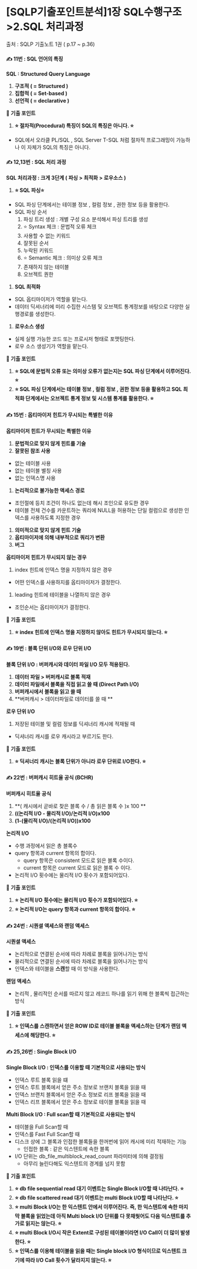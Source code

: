# \[SQLP기출포인트분석]1장 SQL수행구조>2.SQL 처리과정

출처 : SQLP 기출노트 1권 ( p.17 \~ p.36)

#### ✍️ 11번 : SQL 언어의 특징

**SQL : Structured Query Language**

1. **구조적 ( = Structured )**
2. **집합적 ( = Set-based )**
3. **선언적 ( = declarative )**

**🍋 기출 포인트**

1. **⭐️ 절차적(Procedural) 특징이 SQL의 특징은 아니다. ⭐️**

* SQL에서 오라클 PL/SQL , SQL Server T-SQL 처럼 절차적 프로그래밍이 가능하나 이 자체가 SQL의 특징은 아니다.

#### ✍️ 12,13번 : SQL 처리 과정

**SQL 처리과정 : 크게 3단계 ( 파싱 > 최적화 > 로우소스 )**

1. **⭐️ SQL 파싱⭐️**

* SQL 파싱 단계에서는 테이블 정보 , 컬럼 정보 , 권한 정보 등을 활용한다.
* SQL 파싱 순서
  1. 파싱 트리 생성 : 개별 구성 요소 분석해서 파싱 트리를 생성
  2. ⭐️ Syntax 체크 : 문법적 오류 체크
  3. 사용할 수 없는 키워드
  4. 잘못된 순서
  5. 누락된 키워드
  6. ⭐️ Semantic 체크 : 의미상 오류 체크
  7. 존재하지 않는 테이블
  8. 오브젝트 퀀한

1. **SQL 최적화**

* SQL 옵티마이저가 역할을 맡는다.
* 데이터 딕셔너리에 미리 수집한 시스템 및 오브젝트 통계정보를 바탕으로 다양한 실행경로를 생성한다.

1. **로우소스 생성**

* 실제 실행 가능한 코드 또는 프로시저 형태로 포맷팅한다.
* 로우 소스 생성기가 역할을 맡는다.

**🍋 기출 포인트**

1. **⭐️ SQL에 문법적 오류 또는 의미상 오류가 없는지는 SQL 파싱 단계에서 이루어진다. ⭐️**
2. **⭐️ SQL 파싱 단계에서는 테이블 정보 , 컬럼 정보 , 권한 정보 등을 활용하고 SQL 최적화 단계에서는 오브젝트 통계 정보 및 시스템 통계를 활용한다. ⭐️**

#### ✍️ 15번 : 옵티마이저 힌트가 무시되는 특별한 이유

**옵티마이저 힌트가 무시되는 특별한 이유**

1. **문법적으로 맞지 않게 힌트를 기술**
2. **잘못된 참조 사용**

* 없는 테이블 사용
* 없는 테이블 별칭 사용
* 없는 인덱스명 사용

1. **논리적으로 불가능한 액세스 경로**

* 조인절에 등치 조건이 하나도 없는데 해시 조인으로 유도한 경우
* 테이블 전체 건수를 카운트하는 쿼리에 NULL을 허용하는 단일 컬럼으로 생성한 인덱스를 사용하도록 지정한 경우

1. **의미적으로 맞지 않게 힌트 기술**
2. **옵티마이저에 의해 내부적으로 쿼리가 변환**
3. **버그**

**옵티마이저 힌트가 무시되지 않는 경우**

1. index 힌트에 인덱스 명을 지정하지 않은 경우

* 어떤 인덱스를 사용하지를 옵티마이저가 결정한다.

1. leading 힌트에 테이블을 나열하지 않은 경우

* 조인순서는 옵티마이저가 결정한다.

**🍋 기출 포인트**

1. **⭐️ index 힌트에 인덱스 명을 지정하지 않아도 힌트가 무시되지 않는다. ⭐️**

#### ✍️ 19번 : 블록 단위 I/O와 로우 단위 I/O

**블록 단위 I/O : 버퍼캐시와 데이터 파일 I/O 모두 적용된다.**

1. **데이터 파일 > 버퍼캐시로 블록 적재**
2. **데이터 파일에서 블록을 직접 읽고 쓸 때 (Direct Path I/O)**
3. **버퍼캐시에서 블록을 읽고 쓸 때**
4. \*\*버퍼캐시 > 데이터파일로 데이터를 쓸 때 \*\*

**로우 단위 I/O**

1. 저장된 테이블 및 컬럼 정보를 딕셔너리 캐시에 적재될 때

* 딕셔너리 캐시를 로우 캐시라고 부르기도 한다.

**🍋 기출 포인트**

1. **⭐️ 딕셔너리 캐시는 블록 단위가 아니라 로우 단위로 I/O한다. ⭐️**

#### ✍️ 22번 : 버퍼캐시 히트율 공식 (BCHR)

**버퍼캐시 히트율 공식**

1. \*\*( 캐시에서 곧바로 찾은 블록 수 / 총 읽은 블록 수 )x 100 \*\*
2. **((논리적 I/O - 물리적 I/O)/논리적 I/O)x100**
3. **(1-(물리적 I/O)/(논리적 I/O))x100**

**논리적 I/O**

* 수행 과정에서 읽은 총 블록수
* query 항목과 current 항목의 합이다.
  * query 항목은 consistent 모드로 읽은 블록 수이다.
  * current 항목은 current 모드로 읽은 블록 수 이다.
* 논리적 I/O 횟수에는 물리적 I/O 횟수가 포함되어있다.

**🍋 기출 포인트**

1. **⭐️ 논리적 I/O 횟수에는 물리적 I/O 횟수가 포함되어있다. ⭐️**
2. **⭐️ 논리적 I/O는 query 항목과 current 항목의 합이다. ⭐️**

#### ✍️ 24번 : 시퀀셜 액세스와 랜덤 액세스

**시퀀셜 액세스**

* 논리적으로 연결된 순서에 따라 차례로 블록을 읽어나가는 방식
* 물리적으로 연결된 순서에 따라 차례로 블록을 읽어나가는 방식
* 인덱스와 테이블을 **스캔**할 때 이 방식을 사용한다.

**랜덤 액세스**

* 논리적 , 물리적인 순서를 따르지 않고 레코드 하나를 읽기 위해 한 블록씩 접근하는 방식

**🍋 기출 포인트**

1. **⭐️ 인덱스를 스캔하면서 얻은 ROW ID로 테이블 블록을 액세스하는 단계가 랜덤 액세스에 해당한다. ⭐️**

#### ✍️ 25,26번 : Single Block I/O

**Single Block I/O : 인덱스를 이용할 때 기본적으로 사용되는 방식**

* 인덱스 루트 블록 읽을 떄
* 인덱스 루트 블록에서 얻은 주소 정보로 브랜치 블록을 읽을 때
* 인덱스 브랜치 블록에서 얻은 주소 정보로 리프 블록을 읽을 때
* 인덱스 리프 블록에서 얻은 주소 정보로 테이블 블록을 읽을 때

**Multi Block I/O : Full scan할 때 기본적으로 사용되는 방식**

* 테이블을 Full Scan할 때
* 인덱스를 Fast Full Scan할 때
* 디스크 상에 그 블록과 인접한 블록들을 한꺼번에 읽어 캐시에 미리 적재하는 기능
  * 인접한 블록 : 같은 익스텐트에 속한 블록
* I/O 단위는 db\_file\_multiblock\_read\_count 파라미터에 의해 결정됨
  * 아무리 늘린다해도 익스텐트의 경계를 넘지 못함

**🍋 기출 포인트**

1. **⭐️ db file sequential read 대기 이벤트는 Single Block I/O할 때 나타난다. ⭐️**
2. **⭐️ db file scattered read 대기 이벤트는 multi Block I/O할 때 나타난다. ⭐️**
3. **⭐️ multi Block I/O는 한 익스텐트 안에서 이루어진다. 즉, 한 익스텐트에 속한 마지막 블록을 읽었는데 아직 Multi block I/O 단위를 다 못채웟어도 다음 익스텐트를 추가로 읽지는 않는다. ⭐️**
4. **⭐️ multi Block I/O시 작은 Extent로 구성된 테이블이라면 I/O Call이 더 많이 발생한다. ⭐️**
5. **⭐️ 인덱스를 이용해 테이블을 읽을 때는 Single block I/O 형식이므로 익스텐트 크기에 따라 I/O Call 횟수가 달라지지 않는다. ⭐️**
